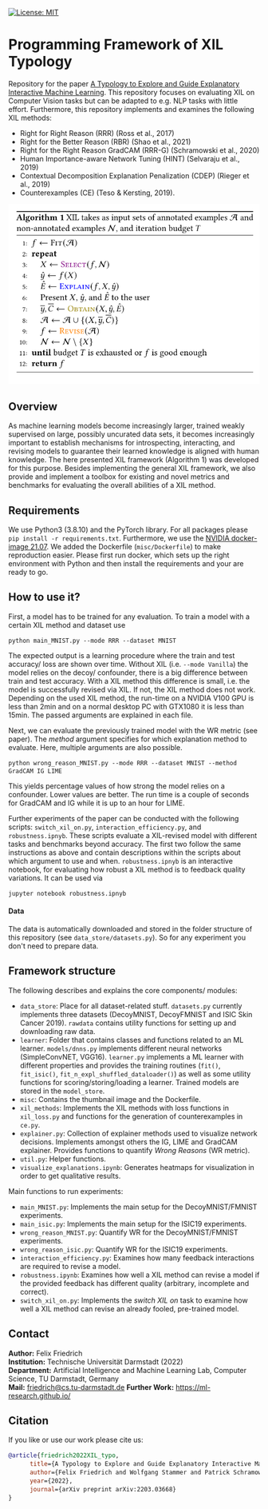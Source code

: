 <!-- #region -->
[![License: MIT](https://img.shields.io/badge/License-MIT-yellow.svg)](https://opensource.org/licenses/MIT)
# Programming Framework of XIL Typology
Repository for the paper [A Typology to Explore and Guide Explanatory Interactive Machine Learning](https://arxiv.org/abs/2203.03668). This repository focuses on evaluating XIL on Computer Vision tasks but can be adapted to e.g. NLP tasks with little effort. Furthermore, this repository implements and examines the following XIL methods:

* Right for Right Reason (RRR) (Ross et al., 2017)
* Right for the Better Reason (RBR) (Shao et al., 2021)
* Right for the Right Reason GradCAM (RRR-G) (Schramowski et al., 2020)
* Human Importance-aware Network Tuning (HINT) (Selvaraju et al., 2019)
* Contextual Decomposition Explanation Penalization (CDEP) (Rieger et al., 2019)
* Counterexamples (CE) (Teso & Kersting, 2019).

![XIL Typology](./misc/framework_fig.png)

## Overview
As machine learning models become increasingly larger, trained weakly supervised on large, possibly uncurated data sets, it becomes increasingly important to establish mechanisms for introspecting, interacting, and revising models to guarantee their learned knowledge is aligned with human knowledge. 
The here presented XIL framework (Algorithm 1) was developed for this purpose. 
Besides implementing the general XIL framework, we also provide and implement a toolbox for existing and novel metrics and benchmarks for evaluating the overall abilities of a XIL method.

## Requirements
We use Python3 (3.8.10) and the PyTorch library. For all packages please `pip install -r requirements.txt`. Furthermore, we use the [NVIDIA docker-image 21.07](https://docs.nvidia.com/deeplearning/frameworks/pytorch-release-notes/rel_21-07.html#rel_21-07 "NVIDIA docker-image 21.07"). We added the Dockerfile (`misc/Dockerfile`) to make reproduction easier. Please first run docker, which sets up the right environment with Python and then install the requirements and your are ready to go.

## How to use it?
First, a model has to be trained for any evaluation. To train a model with a certain XIL method and dataset use 

```
python main_MNIST.py --mode RRR --dataset MNIST
``` 

The expected output is a learning procedure where the train and test accuracy/ loss are shown over time. Without XIL (i.e. `--mode Vanilla`) the model relies on the decoy/ confounder, there is a big difference between train and test accuracy. With a XIL method this difference is small, i.e. the model is successfully revised via XIL. If not, the XIL method does not work. Depending on the used XIL method, the run-time on a NVIDIA V100 GPU is less than 2min and on a normal desktop PC with GTX1080 it is less than 15min. The passed arguments are explained in each file.

Next, we can evaluate the previously trained model with the WR metric (see paper). The *method* argument specifies for which explanation method to evaluate. Here, multiple arguments are also possible.

```
python wrong_reason_MNIST.py --mode RRR --dataset MNIST --method GradCAM IG LIME
``` 

This yields percentage values of how strong the model relies on a confounder. Lower values are better. The run time is a couple of seconds for GradCAM and IG while it is up to an hour for LIME.

Further experiments of the paper can be conducted with the following scripts: `switch_xil_on.py`, `interaction_efficiency.py`, and `robustness.ipnyb`. These scripts evaluate a XIL-revised model with different tasks and benchmarks beyond accuracy. The first two follow the same instructions as above and contain descriptions within the scripts about which argument to use and when. `robustness.ipnyb` is an interactive notebook, for evaluating how robust a XIL method is to feedback quality variations. It can be used via

```
jupyter notebook robustness.ipnyb
``` 

#### Data
The data is automatically downloaded and stored in the folder structure of this repository (see `data_store/datasets.py`). So for any experiment you don't need to prepare data.

## Framework structure
The following describes and explains the core components/ modules:

* `data_store`: Place for all dataset-related stuff. `datasets.py` currently implements three datasets (DecoyMNIST, DecoyFMNIST and ISIC Skin Cancer 2019). `rawdata` contains utility functions for setting up and downloading raw data. 
* `learner`: Folder that contains classes and functions related to an ML learner. `models/dnns.py` implements different neural networks (SimpleConvNET, VGG16). `learner.py` implements a ML learner with different properties and provides the training routines (`fit()`, `fit_isic()`, `fit_n_expl_shuffled_dataloader()`) as well as some utility functions for scoring/storing/loading a learner. Trained models are stored in the `model_store`.
* `misc`: Contains the thumbnail image and the Dockerfile.
* `xil_methods`: Implements the XIL methods with loss functions in `xil_loss.py` and functions for the generation of counterexamples in `ce.py`. 
* `explainer.py`: Collection of explainer methods used to visualize network decisions. Implements amongst others the IG, LIME and GradCAM explainer. Provides functions to quantify *Wrong Reasons* (WR metric). 
* `util.py`: Helper functions.
* `visualize_explanations.ipynb`: Generates heatmaps for visualization in order to get qualitative results.

Main functions to run experiments:
* `main_MNIST.py`: Implements the main setup for the DecoyMNIST/FMNIST experiments.  
* `main_isic.py`: Implements the main setup for the ISIC19 experiments.
* `wrong_reason_MNIST.py`: Quantify WR for the DecoyMNIST/FMNIST experiments.
* `wrong_reason_isic.py`: Quantify WR for the ISIC19 experiments.
* `interaction_efficiency.py`: Examines how many feedback interactions are required to revise a model.
* `robustness.ipynb`: Examines how well a XIL method can revise a model if the provided feedback has different quality (arbitrary, incomplete and correct).
* `switch_xil_on.py`: Implements the *switch XIL on* task to examine how well a XIL method can revise an already fooled, pre-trained model.

## Contact
**Author:** Felix Friedrich  
**Institution:** Technische Universität Darmstadt (2022)  
**Department:** Artificial Intelligence and Machine Learning Lab, Computer Science, TU Darmstadt, Germany   
**Mail:** <friedrich@cs.tu-darmstadt.de>
**Further Work:** https://ml-research.github.io/

## Citation
If you like or use our work please cite us:
```bibtex
@article{friedrich2022XIL_typo,
      title={A Typology to Explore and Guide Explanatory Interactive Machine Learning}, 
      author={Felix Friedrich and Wolfgang Stammer and Patrick Schramowski and Kristian Kersting},
      year={2022},
      journal={arXiv preprint arXiv:2203.03668}
}
```
<!-- #endregion -->
